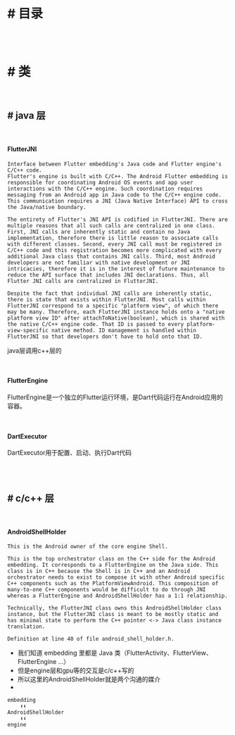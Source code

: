 # # 目录


</br>
</br>

# # 类

</br>

## # java 层

</br>

#### FlutterJNI

```
Interface between Flutter embedding's Java code and Flutter engine's C/C++ code.
Flutter's engine is built with C/C++. The Android Flutter embedding is responsible for coordinating Android OS events and app user interactions with the C/C++ engine. Such coordination requires messaging from an Android app in Java code to the C/C++ engine code. This communication requires a JNI (Java Native Interface) API to cross the Java/native boundary.

The entirety of Flutter's JNI API is codified in FlutterJNI. There are multiple reasons that all such calls are centralized in one class. First, JNI calls are inherently static and contain no Java implementation, therefore there is little reason to associate calls with different classes. Second, every JNI call must be registered in C/C++ code and this registration becomes more complicated with every additional Java class that contains JNI calls. Third, most Android developers are not familiar with native development or JNI intricacies, therefore it is in the interest of future maintenance to reduce the API surface that includes JNI declarations. Thus, all Flutter JNI calls are centralized in FlutterJNI.

Despite the fact that individual JNI calls are inherently static, there is state that exists within FlutterJNI. Most calls within FlutterJNI correspond to a specific "platform view", of which there may be many. Therefore, each FlutterJNI instance holds onto a "native platform view ID" after attachToNative(boolean), which is shared with the native C/C++ engine code. That ID is passed to every platform-view-specific native method. ID management is handled within FlutterJNI so that developers don't have to hold onto that ID.
```
java层调用c++层的

</br>

#### FlutterEngine

FlutterEngine是一个独立的Flutter运行环境，是Dart代码运行在Android应用的容器。

</br>

#### DartExecutor

DartExecutor用于配置、启动、执行Dart代码

</br>
</br>

## # c/c++ 层

</br>

#### AndroidShellHolder

```
This is the Android owner of the core engine Shell.

This is the top orchestrator class on the C++ side for the Android embedding. It corresponds to a FlutterEngine on the Java side. This class is in C++ because the Shell is in C++ and an Android orchestrator needs to exist to compose it with other Android specific C++ components such as the PlatformViewAndroid. This composition of many-to-one C++ components would be difficult to do through JNI whereas a FlutterEngine and AndroidShellHolder has a 1:1 relationship.

Technically, the FlutterJNI class owns this AndroidShellHolder class instance, but the FlutterJNI class is meant to be mostly static and has minimal state to perform the C++ pointer <-> Java class instance translation.

Definition at line 40 of file android_shell_holder.h.
```
- 我们知道 embedding 里都是 Java 类（FlutterActivity、FlutterView、FlutterEngine ...）
- 但是engine层和gpu等的交互是c/c++写的
- 所以这里的AndroidShellHolder就是两个沟通的媒介
- 
```
embedding
	⬆️⬇️
AndroidShellHolder
	⬆️⬇️
engine
```

</br>